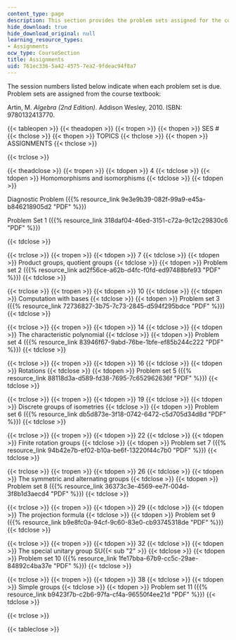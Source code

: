 ```yaml
---
content_type: page
description: This section provides the problem sets assigned for the course.
hide_download: true
hide_download_original: null
learning_resource_types:
- Assignments
ocw_type: CourseSection
title: Assignments
uid: 761ec336-5a42-4575-7ea2-9fdeac94f8a7
---
```


The session numbers listed below indicate when each problem set is due. Problem sets are assigned from the course textbook:

Artin, M. _Algebra (2nd Edition)_. Addison Wesley, 2010. ISBN: 9780132413770.

{{< tableopen >}}
{{< theadopen >}}
{{< tropen >}}
{{< thopen >}}
SES #
{{< thclose >}}
{{< thopen >}}
TOPICS
{{< thclose >}}
{{< thopen >}}
ASSIGNMENTS
{{< thclose >}}

{{< trclose >}}

{{< theadclose >}}
{{< tropen >}}
{{< tdopen >}}
4
{{< tdclose >}}
{{< tdopen >}}
Homomorphisms and isomorphisms
{{< tdclose >}}
{{< tdopen >}}


Diagnostic Problem ({{% resource_link 9e3e9b39-082f-99a9-e45a-b846218905d2 "PDF" %}})

Problem Set 1 ({{% resource_link 318daf04-46ed-3151-c72a-9c12c29830c6 "PDF" %}})


{{< tdclose >}}

{{< trclose >}}
{{< tropen >}}
{{< tdopen >}}
7
{{< tdclose >}}
{{< tdopen >}}
Product groups, quotient groups
{{< tdclose >}}
{{< tdopen >}}
Problem set 2 ({{% resource_link ad2f56ce-a62b-d4fc-f0fd-ed97488bfe93 "PDF" %}})
{{< tdclose >}}

{{< trclose >}}
{{< tropen >}}
{{< tdopen >}}
10
{{< tdclose >}}
{{< tdopen >}}
Computation with bases
{{< tdclose >}}
{{< tdopen >}}
Problem set 3 ({{% resource_link 72736827-3b75-7c73-2845-d594f295bdce "PDF" %}})
{{< tdclose >}}

{{< trclose >}}
{{< tropen >}}
{{< tdopen >}}
14
{{< tdclose >}}
{{< tdopen >}}
The characteristic polynomial
{{< tdclose >}}
{{< tdopen >}}
Problem set 4 ({{% resource_link 83946f67-9abd-76be-1bfe-ef85b244c222 "PDF" %}})
{{< tdclose >}}

{{< trclose >}}
{{< tropen >}}
{{< tdopen >}}
16
{{< tdclose >}}
{{< tdopen >}}
Rotations
{{< tdclose >}}
{{< tdopen >}}
Problem set 5 ({{% resource_link 88118d3a-d589-fd38-7695-7c652962636f "PDF" %}})
{{< tdclose >}}

{{< trclose >}}
{{< tropen >}}
{{< tdopen >}}
19
{{< tdclose >}}
{{< tdopen >}}
Discrete groups of isometries
{{< tdclose >}}
{{< tdopen >}}
Problem set 6 ({{% resource_link db5d873e-3f18-0742-6472-c5d705d34d8d "PDF" %}})
{{< tdclose >}}

{{< trclose >}}
{{< tropen >}}
{{< tdopen >}}
22
{{< tdclose >}}
{{< tdopen >}}
Finite rotation groups
{{< tdclose >}}
{{< tdopen >}}
Problem set 7 ({{% resource_link 94b42e7b-ef02-b10a-be6f-13220f44c7b0 "PDF" %}})
{{< tdclose >}}

{{< trclose >}}
{{< tropen >}}
{{< tdopen >}}
26
{{< tdclose >}}
{{< tdopen >}}
The symmetric and alternating groups
{{< tdclose >}}
{{< tdopen >}}
Problem set 8 ({{% resource_link 36373c3e-4569-ee7f-004d-3f8b1d3aecd4 "PDF" %}})
{{< tdclose >}}

{{< trclose >}}
{{< tropen >}}
{{< tdopen >}}
29
{{< tdclose >}}
{{< tdopen >}}
The projection formula
{{< tdclose >}}
{{< tdopen >}}
Problem set 9 ({{% resource_link b9e8fc0a-94cf-9c60-83e0-cb93745318de "PDF" %}})
{{< tdclose >}}

{{< trclose >}}
{{< tropen >}}
{{< tdopen >}}
32
{{< tdclose >}}
{{< tdopen >}}
The special unitary group SU{{< sub "2" >}}
{{< tdclose >}}
{{< tdopen >}}
Problem set 10 ({{% resource_link 1fe17bba-67b9-cc5c-29ae-84892c4ba37e "PDF" %}})
{{< tdclose >}}

{{< trclose >}}
{{< tropen >}}
{{< tdopen >}}
38
{{< tdclose >}}
{{< tdopen >}}
Simple groups
{{< tdclose >}}
{{< tdopen >}}
Problem set 11 ({{% resource_link b9423f7b-c2b6-97fa-cf4a-96550f4ee21d "PDF" %}})
{{< tdclose >}}

{{< trclose >}}

{{< tableclose >}}